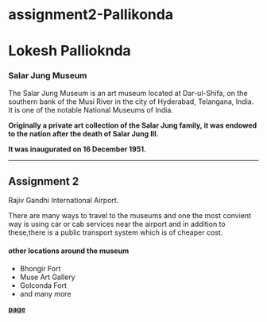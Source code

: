# assignment2-Pallikonda

# Lokesh Pallioknda
### Salar Jung Museum
 
 The Salar Jung Museum is an art museum located at Dar-ul-Shifa, on the southern bank of the Musi River in the city of Hyderabad, Telangana, India. It is one of the notable National Museums of India.

 **Originally a private art collection of the Salar Jung family, it was endowed to the nation after the death of Salar Jung III.**
 
 **It was inaugurated on 16 December 1951.**

 ***


## Assignment 2

Rajiv Gandhi International Airport.

There are many ways to travel to the museums and one the most convient way is using car or cab services near the airport and in addition to these,there is a public transport system which is of cheaper cost.

#### other locations around the museum
* Bhongir Fort
* Muse Art Gallery
* Golconda Fort
* and many more

**[page](https://github.com/Lokesh156/assignment2-Pallikonda/blob/main/AboutMe.md)**